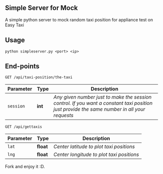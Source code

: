 
Simple Server for Mock
----------------------

A simple python server to mock random taxi position for appliance test on Easy Taxi

Usage
-----

```shel
python simpleserver.py <port> <ip>
```

End-points
----------

```shel
GET /api/taxi-position/the-taxi
```
Parameter | Type | Description
---|---|---
`session` | **int** | *Any given number just to make the session control. If you want a constant taxi position just provide the same number in all your requests*

```shel
GET /api/gettaxis
```

Parameter | Type  | Description
---|---|---
`lat` | **float** | *Center latitude to plot taxi positions*
`lng` | **float** | *Center longitude to plot taxi positions*

Fork and enjoy it :D.
